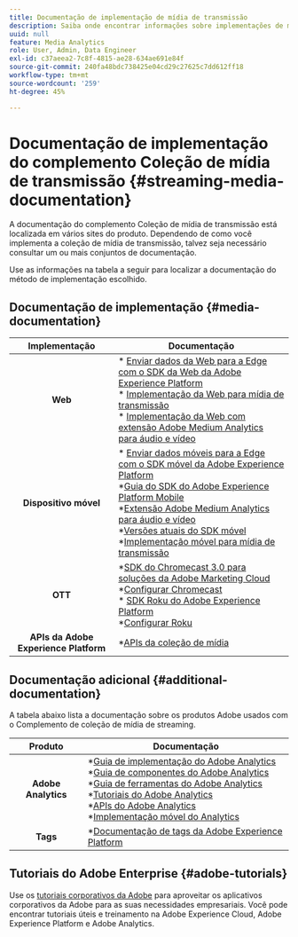 ```yaml
---
title: Documentação de implementação de mídia de transmissão
description: Saiba onde encontrar informações sobre implementações de mídia de transmissão.
uuid: null
feature: Media Analytics
role: User, Admin, Data Engineer
exl-id: c37aeea2-7c8f-4815-ae28-634ae691e84f
source-git-commit: 240fa48bdc738425e04cd29c27625c7dd612ff18
workflow-type: tm+mt
source-wordcount: '259'
ht-degree: 45%

---
```


# Documentação de implementação do complemento Coleção de mídia de transmissão {#streaming-media-documentation}

A documentação do complemento Coleção de mídia de transmissão está localizada em vários sites do produto. Dependendo de como você implementa a coleção de mídia de transmissão, talvez seja necessário consultar um ou mais conjuntos de documentação.

Use as informações na tabela a seguir para localizar a documentação do método de implementação escolhido.

## Documentação de implementação {#media-documentation}

| Implementação | Documentação |
|:-----------------------:|----------------|
| **Web** | * [Enviar dados da Web para a Edge com o SDK da Web da Adobe Experience Platform](/help/implementation/edge/edge-web-sdk.md) <br> * [Implementação da Web para mídia de transmissão](/help/implementation/media-sdk/setup/web-implementation.md) <br>* [Implementação da Web com extensão Adobe Medium Analytics para áudio e vídeo](https://experienceleague.adobe.com/docs/experience-platform/tags/extensions/adobe/media-analytics-3x/overview.html?lang=pt-BR) |
| **Dispositivo móvel** | * [Enviar dados móveis para a Edge com o SDK móvel da Adobe Experience Platform](/help/implementation/edge/edge-mobile-sdk.md) <br> *[Guia do SDK do Adobe Experience Platform Mobile](https://developer.adobe.com/client-sdks/documentation/) <br> *[Extensão Adobe Medium Analytics para áudio e vídeo](https://developer.adobe.com/client-sdks/documentation/adobe-media-analytics/)<br> *[Versões atuais do SDK móvel](https://developer.adobe.com/client-sdks/documentation/current-sdk-versions/) <br> *[Implementação móvel para mídia de transmissão](/help/implementation/media-sdk/setup/mobile-implementation.md) | |  |
| **OTT** | *[SDK do Chromecast 3.0 para soluções da Adobe Marketing Cloud](https://adobe-marketing-cloud.github.io/media-sdks/reference/chromecast/)<br> *[Configurar Chromecast](/help/implementation/media-sdk/setup/set-up-chromecast.md)<br> * [SDK Roku do Adobe Experience Platform](/help/implementation/edge/implementation-edge.md) <br> *[Configurar Roku](/help/implementation/media-sdk/setup/set-up-roku.md) |
| **APIs da Adobe Experience Platform** | *[APIs da coleção de mídia](/help/implementation/media-collection-api/mc-api-overview.md) |

## Documentação adicional {#additional-documentation}

A tabela abaixo lista a documentação sobre os produtos Adobe usados com o Complemento de coleção de mídia de streaming.

| Produto | Documentação |
|:-----------------------:|----------------|
| **Adobe Analytics** | *[Guia de implementação do Adobe Analytics](https://experienceleague.adobe.com/docs/analytics/implementation/home.html?lang=pt-BR)<br> *[Guia de componentes do Adobe Analytics](https://experienceleague.adobe.com/docs/analytics/components/home.html?lang=pt-BR)<br> *[Guia de ferramentas do Adobe Analytics](https://experienceleague.adobe.com/docs/analytics/analyze/home.html?lang=pt-BR)<br> *[Tutoriais do Adobe Analytics](https://experienceleague.adobe.com/docs/analytics.html?lang=pt-BR#tutoriais) <br> *[APIs do Adobe Analytics](https://developer.adobe.com/analytics-apis/docs/2.0/)<br> *[Implementação móvel do Analytics](https://developer.adobe.com/client-sdks/documentation/adobe-analytics/) |
| **Tags** | *[Documentação de tags da Adobe Experience Platform ](https://experienceleague.adobe.com/docs/experience-platform/tags/home.html?lang=pt-BR) |

## Tutoriais do Adobe Enterprise {#adobe-tutorials}

Use os [tutoriais corporativos da Adobe](https://experienceleague.adobe.com/docs/home-tutorials.html?lang=pt-BR) para aproveitar os aplicativos corporativos da Adobe para as suas necessidades empresariais. Você pode encontrar tutoriais úteis e treinamento na Adobe Experience Cloud, Adobe Experience Platform e Adobe Analytics.
